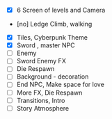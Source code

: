 - [x] 6 Screen of levels and Camera
- [no] Ledge Climb, walking
- [x] Tiles, Cyberpunk Theme
- [x] Sword , master NPC
- [ ] Enemy
- [ ] Sword Enemy FX
- [ ] Die Respawn
- [ ] Background - decoration
- [ ] End NPC, Make space for love
- [ ] More FX, Die Respawn
- [ ] Transitions, Intro
- [ ] Story Atmosphere
